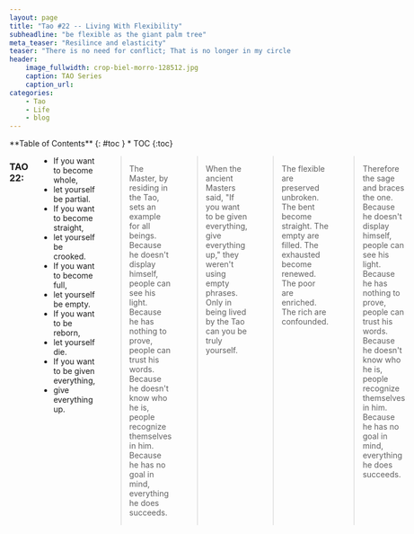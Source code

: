 ```yaml
---
layout: page
title: "Tao #22 -- Living With Flexibility"
subheadline: "be flexible as the giant palm tree"
meta_teaser: "Resilince and elasticity"
teaser: "There is no need for conflict; That is no longer in my circle of concern."
header:
    image_fullwidth: crop-biel-morro-128512.jpg
    caption: TAO Series
    caption_url: 
categories:
    - Tao
    - Life
    - blog
---
```

<!--more-->

<div class="row">
<div class="medium-4 medium-push-8 columns" markdown="1">
<div class="panel radius" markdown="1">
**Table of Contents**
{: #toc }
*  TOC
{:toc}
</div>
</div><!-- /.medium-4.columns -->



<div class="medium-8 medium-pull-4 columns" markdown="1">


### TAO 22:

- If you want to become whole,
- let yourself be partial.
- If you want to become straight,
- let yourself be crooked.
- If you want to become full,
- let yourself be empty.
- If you want to be reborn,
- let yourself die.
- If you want to be given everything,
- give everything up.

> The Master, by residing in the Tao,
sets an example for all beings.
Because he doesn't display himself,
people can see his light.
Because he has nothing to prove,
people can trust his words.
Because he doesn't know who he is,
people recognize themselves in him.
Because he has no goal in mind,
everything he does succeeds.

> When the ancient Masters said,
"If you want to be given everything, give everything up,"
they weren't using empty phrases.
Only in being lived by the Tao can you be truly yourself.

> The flexible are preserved unbroken. The bent become straight. The empty are filled. The exhausted become renewed. The poor are enriched. The rich are confounded.



> Therefore the sage and braces the one. Because he doesn't display himself, people can see his light. Because he has nothing to prove, people can trust his words. Because he doesn't know who he is, people recognize themselves in him. Because he has no goal in mind, everything he does succeeds. 



> The old saying that the flexible are preserved unbroken is surely right! 
If you have truly attained wholeness, everything will flock to you.


### Practicing the Tao - today:


> Change the way you see the storms in your life
<cite> Wayne W. Dyer</cite>

- I've never considered that perspective before; thank you for sharing that idea with me.
- What others think of me is none of my business.



> What is the difference between a hippo and a zippo? -- One is very heavy the other is a little lighter!


